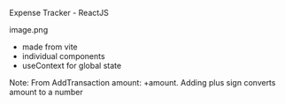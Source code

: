 Expense Tracker - ReactJS

image.png

- made from vite
- individual components
- useContext for global state

Note: From AddTransaction amount: +amount. Adding plus sign converts amount to a number
